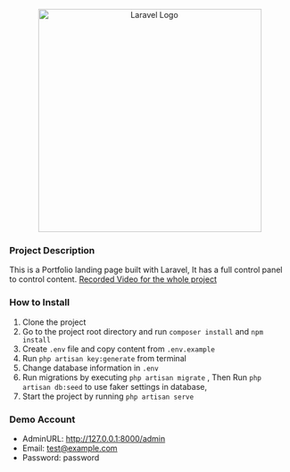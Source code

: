 <p align="center"><a href="https://laravel.com" target="_blank"><img src="https://raw.githubusercontent.com/laravel/art/master/logo-lockup/5%20SVG/2%20CMYK/1%20Full%20Color/laravel-logolockup-cmyk-red.svg" width="400" alt="Laravel Logo"></a></p>

### Project Description
This is a Portfolio landing page built with Laravel, It has a full control panel to control content.
[Recorded Video for the whole project](https://youtu.be/67eNtTWKtcc "Recorded Video for the whole project")
                
### How to Install
1. Clone the project
2. Go to the project root directory and run `composer install` and `npm install`
3. Create `.env` file and copy content from `.env.example`
4. Run `php artisan key:generate` from terminal
5. Change database information in `.env`
6. Run migrations by executing `php artisan migrate` , Then Run  `php artisan db:seed` to use faker settings in database,
7. Start the project by running `php artisan serve`

### Demo Account
- AdminURL: http://127.0.0.1:8000/admin
- Email: test@example.com
- Password: password



